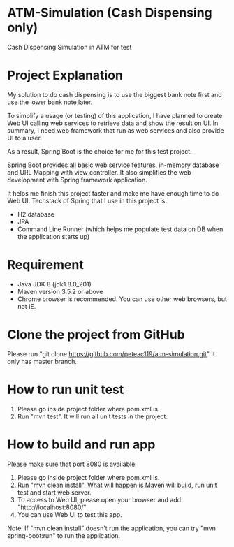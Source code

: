 # ATM-Simulation (Cash Dispensing only)
Cash Dispensing Simulation in ATM for test

# Project Explanation

My solution to do cash dispensing is to use the biggest bank note first and use the lower bank note later.

To simplify a usage (or testing) of this application, I have planned to create Web UI calling web services to retrieve data and
 show the result on UI. In summary, I need web framework that run as web services and also provide UI to a user.

As a result, Spring Boot is the choice for me for this test project. 

Spring Boot provides all basic web service features, in-memory database and URL Mapping with view controller. 
It also simplifies the web development with Spring framework application.

It helps me finish this project faster and make me have enough time to do Web UI.
Techstack of Spring that I use in this project is:
- H2 database
- JPA
- Command Line Runner (which helps me populate test data on DB when the application starts up)

# Requirement
- Java JDK 8 (jdk1.8.0_201)
- Maven version 3.5.2 or above
- Chrome browser is recommended. You can use other web browsers, but not IE.

# Clone the project from GitHub
Please run "git clone https://github.com/peteac119/atm-simulation.git"
It only has master branch.

# How to run unit test
1. Please go inside project folder where pom.xml is.
2. Run "mvn test". It will run all unit tests in the project.

# How to build and run app
Please make sure that port 8080 is available.

1. Please go inside project folder where pom.xml is.
2. Run "mvn clean install". What will happen is Maven will build, run unit test and start web server.
3. To access to Web UI, please open your browser and add "http://localhost:8080/"
4. You can use Web UI to test this app.

Note: If "mvn clean install" doesn't run the application, you can try "mvn spring-boot:run" to run the application.

